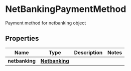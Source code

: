 

# NetBankingPaymentMethod

Payment method for netbanking object

## Properties

| Name | Type | Description | Notes |
|------------ | ------------- | ------------- | -------------|
|**netbanking** | [**Netbanking**](Netbanking.md) |  |  |



